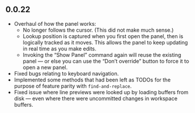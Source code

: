 ## 0.0.22

- Overhaul of how the panel works:
  - No longer follows the cursor. (This did not make much sense.)
  - Lookup position is captured when you first open the panel, then is logically tracked as it moves. This allows the panel to keep updating in real time as you make edits.
  - Invoking the “Show Panel” command again will reuse the existing panel — or else you can use the “Don’t override” button to force it to open a new panel.
- Fixed bugs relating to keyboard navigation.
- Implemented some methods that had been left as TODOs for the purpose of feature parity with `find-and-replace`.
- Fixed issue where line previews were looked up by loading buffers from disk — even where there were uncommitted changes in workspace buffers.
